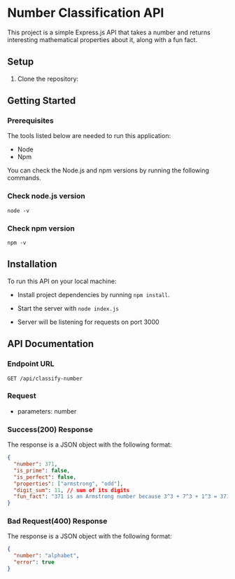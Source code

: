# Number Classification API

This project is a simple Express.js API that takes a number and returns interesting mathematical properties about it, along with a fun fact.

## Setup

1. Clone the repository:

## Getting Started

### Prerequisites

The tools listed below are needed to run this application:

- Node
- Npm

You can check the Node.js and npm versions by running the following commands.

### Check node.js version

`node -v`

### Check npm version

`npm -v`

## Installation

To run this API on your local machine:

- Install project dependencies by running `npm install`.

- Start the server with `node index.js`

- Server will be listening for requests on port 3000

## API Documentation

### Endpoint URL

`GET /api/classify-number`

### Request

- parameters: number

### Success(200) Response

The response is a JSON object with the following format:

```json
{
  "number": 371,
  "is_prime": false,
  "is_perfect": false,
  "properties": ["armstrong", "odd"],
  "digit_sum": 11, // sum of its digits
  "fun_fact": "371 is an Armstrong number because 3^3 + 7^3 + 1^3 = 371" //gotten from the numbers API
}
```

### Bad Request(400) Response

The response is a JSON object with the following format:

```json
{
  "number": "alphabet",
  "error": true
}
```
